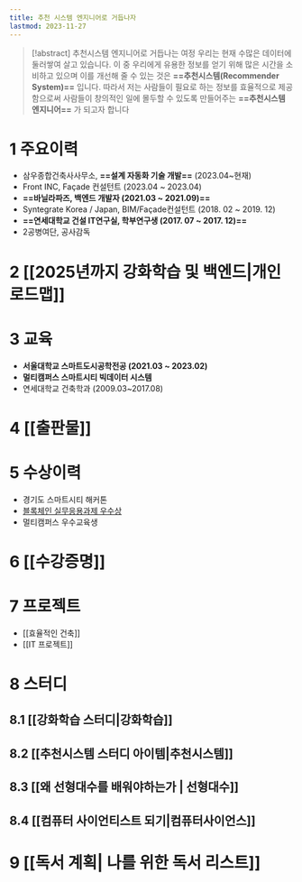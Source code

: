 ```yaml
---
title: 추천 시스템 엔지니어로 거듭나자
lastmod: 2023-11-27
---
```

> [!abstract] 추천시스템 엔지니어로 거듭나는 여정
> 우리는 현재 수많은 데이터에 둘러쌓여 살고 있습니다. 이 중 우리에게 유용한 정보를 얻기 위해 많은 시간을 소비하고 있으며 이를 개선해 줄 수 있는 것은 **==추천시스템(Recommender System)==** 입니다. 
> 따라서 저는 사람들이 필요로 하는 정보를 효율적으로 제공함으로써 사람들이 창의적인 일에 몰두할 수 있도록 만들어주는 **==추천시스템 엔지니어==** 가 되고자 합니다
	
# 1 주요이력
- 삼우종합건축사사무소, **==설계 자동화 기술 개발==** (2023.04~현재)
- Front INC, Façade 컨설턴트 (2023.04 ~ 2023.04)
- **==바닐라파즈, 백엔드 개발자 (2021.03 ~ 2021.09)==**
- Syntegrate Korea / Japan, BIM/Façade컨설턴트 (2018. 02 ~ 2019. 12)
- **==연세대학교 건설 IT연구실, 학부연구생 (2017. 07 ~ 2017. 12)==**
- 2공병여단, 공사감독

# 2 [[2025년까지 강화학습 및 백엔드|개인 로드맵]]

# 3 교육
- **서울대학교 스마트도시공학전공 (2021.03 ~ 2023.02)**
- **멀티캠퍼스 스마트시티 빅데이터 시스템**
- 연세대학교 건축학과 (2009.03~2017.08)

# 4 [[출판물]]

# 5 수상이력
- 경기도 스마트시티 해커톤
- [블록체인 실무응용과제 우수상](https://github.com/SNU-Blockchain-2021-Fall-Group-H)
- 멀티캠퍼스 우수교육생
# 6 [[수강증명]]

# 7 프로젝트
- [[효율적인 건축]]
- [[IT 프로젝트]]
# 8 스터디

## 8.1 [[강화학습 스터디|강화학습]]

## 8.2 [[추천시스템 스터디 아이템|추천시스템]]

## 8.3 [[왜 선형대수를 배워야하는가 | 선형대수]]

## 8.4 [[컴퓨터 사이언티스트 되기|컴퓨터사이언스]]

# 9 [[독서 계획| 나를 위한 독서 리스트]]